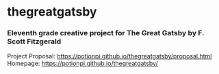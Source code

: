 # thegreatgatsby
### Eleventh grade creative project for The Great Gatsby by F. Scott Fitzgerald

Project Proposal: https://potionpi.github.io/thegreatgatsby/proposal.html
<br>
Homepage: https://potionpi.github.io/thegreatgatsby/
